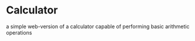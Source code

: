 # Calculator
a simple web-version of a calculator capable of performing basic arithmetic operations
